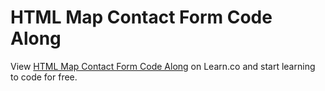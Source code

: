# HTML Map Contact Form Code Along
<p class='util--hide'>View <a href='https://learn.co/lessons/phrg-html-map-contact-form-code-along'>HTML Map Contact Form Code Along</a> on Learn.co and start learning to code for free.</p>
